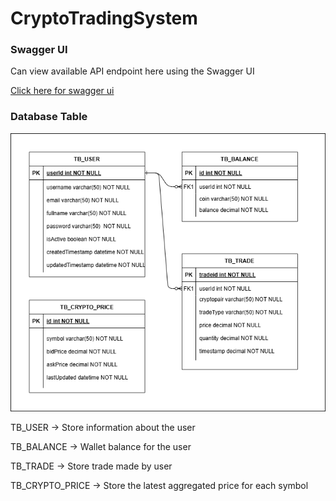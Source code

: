 # CryptoTradingSystem

### Swagger UI

Can view available API endpoint here using the Swagger UI

[Click here for swagger ui](http://localhost:8080/swagger-ui/index.html#/)

### Database Table
![](image\entity_relation_diagram.png)

TB_USER -> Store information about the user

TB_BALANCE -> Wallet balance for the user

TB_TRADE -> Store trade made by user

TB_CRYPTO_PRICE -> Store the latest aggregated price for each symbol

